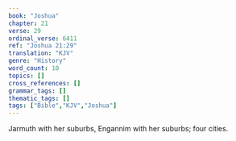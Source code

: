 ```yaml
---
book: "Joshua"
chapter: 21
verse: 29
ordinal_verse: 6411
ref: "Joshua 21:29"
translation: "KJV"
genre: "History"
word_count: 10
topics: []
cross_references: []
grammar_tags: []
thematic_tags: []
tags: ["Bible","KJV","Joshua"]
---
```

Jarmuth with her suburbs, Engannim with her suburbs; four cities.
